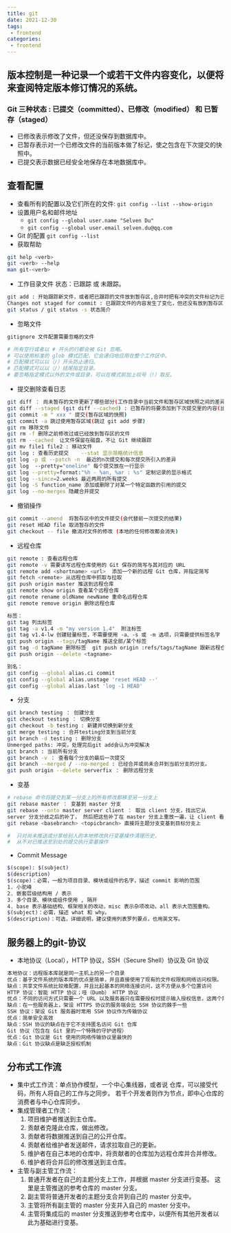 ```yaml
---
title: git
date: 2021-12-30
tags:
 - frontend
categories:
 - frontend
---
```


## 版本控制是一种记录一个或若干文件内容变化，以便将来查阅特定版本修订情况的系统。

### Git 三种状态 : 已提交（committed）、已修改（modified） 和 已暂存（staged）

- 已修改表示修改了文件，但还没保存到数据库中。
- 已暂存表示对一个已修改文件的当前版本做了标记，使之包含在下次提交的快照中。
- 已提交表示数据已经安全地保存在本地数据库中。

## 查看配置

- 查看所有的配置以及它们所在的文件:
`git config --list --show-origin`
- 设置用户名和邮件地址
    - `git config --global user.name "Selven Du"`
    - `git config --global user.email selven.du@qq.com`
- Git 的配置 `git config --list`
- 获取帮助

```bash
git help <verb>
git <verb> --help
man git-<verb>
```

- 工作目录文件 状态：已跟踪 或 未跟踪。

```bash
git add : 开始跟踪新文件，或者把已跟踪的文件放到暂存区,合并时把有冲突的文件标记为已解决状态
Changes not staged for commit : 已跟踪文件的内容发生了变化，但还没有放到暂存区
git status / git status -s 状态简介
```

- 忽略文件

```bash
gitignore 文件配置需要忽略的文件

# 所有空行或者以 # 开头的行都会被 Git 忽略。
# 可以使用标准的 glob 模式匹配，它会递归地应用在整个工作区中。
# 匹配模式可以以（/）开头防止递归。
# 匹配模式可以以（/）结尾指定目录。
# 要忽略指定模式以外的文件或目录，可以在模式前加上叹号（!）取反。
```

- 提交删除查看日志

```bash
git diff ： 尚未暂存的文件更新了哪些部分(工作目录中当前文件和暂存区域快照之间的差异。 也就是修改之后还没有暂存起来的变化内容。)
git diff --staged (git diff --cached) : 已暂存的将要添加到下次提交里的内容(比对已暂存文件与最后一次提交的文件差异)
git commit -m " xxx " 提交(暂存区域的快照)
git commit -a 跳过使用暂存区域(跳过 git add 步骤)
git rm 移除文件
git rm -f 删除之前修改过或已经放到暂存区的文件
git rm --cached  让文件保留在磁盘，不让 Git 继续跟踪
git mv file1 file2 : 移动文件
git log : 查看历史提交    --stat 显示简略统计信息
git log -p 或 --patch -n  最近的n次提交和每次提交所引入的差异
git log  --pretty="oneline" 每个提交放在一行显示
git log --pretty=format:"%h - %an, %ar : %s" 定制记录的显示格式
git log --since=2.weeks 最近两周的所有提交
git log -S function_name 添加或删除了对某一个特定函数的引用的提交
git log --no-merges 隐藏合并提交
```

- 撤销操作

```bash
git commit --amend  将暂存区中的文件提交(会代替前一次提交的结果)
git reset HEAD file 取消暂存的文件
git checkout -- file 撤消对文件的修改 (本地的任何修改都会消失)
```

- 远程仓库

```bash
git remote : 查看远程仓库
git remote -v 需要读写远程仓库使用的 Git 保存的简写与其对应的 URL
git remote add <shortname> <url>  添加一个新的远程 Git 仓库，并指定简写
git fetch <remote> 从远程仓库中抓取与拉取
git push origin master 推送到远程仓库
git remote show origin 查看某个远程仓库
git remote rename oldName newName 重命名远程仓库
git remote remove origin 删除远程仓库

标签：
git tag 列出标签
git tag -a v1.4 -m "my version 1.4"  附注标签
git tag v1.4-lw 创建轻量标签，不需要使用 -a、-s 或 -m 选项，只需要提供标签名字
git push origin --tags/tagName 推送全部/某个标签
git tag -d tagName 删除标签  git push origin :refs/tags/tagName 跟新远程仓库
git push origin --delete <tagname>

别名：
git config --global alias.ci commit
git config --global alias.unstage 'reset HEAD --'
git config --global alias.last 'log -1 HEAD'
```

- 分支

```bash
git branch testing ： 创建分支
git checkout testing ： 切换分支
git checkout -b testing : 新建并切换到新分支
git merge testing : 合并testing分支到当前分支
git branch -d testing : 删除分支
Unmerged paths: 冲突，处理完后git add会认为冲突解决
git branch : 当前所有分支
git branch -v ： 查看每个分支的最后一次提交
git branch --merged / --no-merged : 已经合并或尚未合并到当前分支的分支。
git push origin --delete serverfix ： 删除远程分支
```

- 变基

```bash
# rebase 命令将提交到某一分支上的所有修改都移至另一分支上
git rebase master ： 变基到 master 分支
git rebase --onto master server client ： 取出 client 分支，找出它从 
server 分支分歧之后的补丁， 然后把这些补丁在 master 分支上重放一遍，让 client 看起来像直接基于 master 修改一样
git rebase <basebranch> <topicbranch> 直接将主题分支变基到目标分支上

#  只对尚未推送或分享给别人的本地修改执行变基操作清理历史，
#  从不对已推送至别处的提交执行变基操作
 ```

- Commit Message

```bash
$(scope): $(subject)
$(description)
$(scope)：必需，一般为项目目录、模块或组件的名字，描述 commit 影响的范围
1. 小驼峰
2. 嵌套层级结构用 / 表示
3. 多个目录、模块或组件使用 , 隔开
4. base 表示基础结构、框架相关的改动，misc 表示杂项改动，all 表示大范围重构。
$(subject)：必需，描述 what 和 why。
$(description)：可选，详细说明，建议使用列表罗列要点，也用英文写。
```

## 服务器上的git-协议

- 本地协议（Local），HTTP 协议，SSH（Secure Shell）协议及 Git 协议

```md
本地协议：远程版本库就是同一主机上的另一个目录
优点：基于文件系统的版本库的优点是简单，并且直接使用了现有的文件权限和网络访问权限。
缺点：共享文件系统比较难配置，并且比起基本的网络连接访问，这不方便从多个位置访问
HTTP 协议：智能 HTTP 协议；哑（Dumb） HTTP 协议
优点：不同的访问方式只需要一个 URL 以及服务器只在需要授权时提示输入授权信息，这两个简便性让终端用户使用 Git 变得非常简单
缺点：在一些服务器上，架设 HTTPS 协议的服务端会比 SSH 协议的棘手一些
SSH 协议：架设 Git 服务器时常用 SSH 协议作为传输协议
优点：简单安全高效
缺点：SSH 协议的缺点在于它不支持匿名访问 Git 仓库
Git 协议（包含在 Git 里的一个特殊的守护进程）
优点：Git 协议是 Git 使用的网络传输协议里最快的
缺点：Git 协议缺点是缺乏授权机制
```

## 分布式工作流

- 集中式工作流：单点协作模型，一个中心集线器，或者说 仓库，可以接受代码，所有人将自己的工作与之同步。 若干个开发者则作为节点，即中心仓库的消费者与中心仓库同步。
- 集成管理者工作流：
    1. 项目维护者推送到主仓库。
    2. 贡献者克隆此仓库，做出修改。
    3. 贡献者将数据推送到自己的公开仓库。
    4. 贡献者给维护者发送邮件，请求拉取自己的更新。
    5. 维护者在自己本地的仓库中，将贡献者的仓库加为远程仓库并合并修改。
    6. 维护者将合并后的修改推送到主仓库。
- 主管与副主管工作流：
    1. 普通开发者在自己的主题分支上工作，并根据 master 分支进行变基。 这里是主管推送的参考仓库的 master 分支。
    2. 副主管将普通开发者的主题分支合并到自己的 master 分支中。
    3. 主管将所有副主管的 master 分支并入自己的 master 分支中。
    4. 主管将集成后的 master 分支推送到参考仓库中，以便所有其他开发者以此为基础进行变基。
